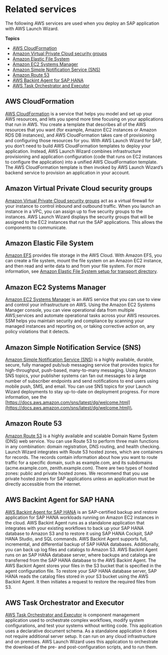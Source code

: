 # Related services<a name="related-services-sap"></a>

The following AWS services are used when you deploy an SAP application with AWS Launch Wizard\.

**Topics**
+ [AWS CloudFormation](#launch-wizard-sap-related-services-cloudformation)
+ [Amazon Virtual Private Cloud security groups](#launch-wizard-sap-related-services-vpc)
+ [Amazon Elastic File System](#launch-wizard-sap-related-services-efs)
+ [Amazon EC2 Systems Manager](#launch-wizard-sap-related-services-SSM)
+ [Amazon Simple Notification Service \(SNS\)](#launch-wizard-related-services-sns)
+ [Amazon Route 53](#launch-wizard-related-services-route53)
+ [AWS Backint Agent for SAP HANA](#launch-wizard-related-services-backint)
+ [AWS Task Orchestrator and Executor](#launch-wizard-related-services-ec2toe)

## AWS CloudFormation<a name="launch-wizard-sap-related-services-cloudformation"></a>

[AWS CloudFormation](https://docs.aws.amazon.com/AWSCloudFormation/latest/UserGuide/Welcome.html) is a service that helps you model and set up your AWS resources, and lets you spend more time focusing on your applications that run in AWS\. You create a template that describes all of the AWS resources that you want \(for example, Amazon EC2 instances or Amazon RDS DB instances\), and AWS CloudFormation takes care of provisioning and configuring those resources for you\. With AWS Launch Wizard for SAP, you don’t need to build AWS CloudFormation templates to deploy your application\. Instead, AWS Launch Wizard combines infrastructure provisioning and application configuration \(code that runs on EC2 instances to configure the application\) into a unified AWS CloudFormation template\. The AWS CloudFormation template is then invoked by AWS Launch Wizard’s backend service to provision an application in your account\.

## Amazon Virtual Private Cloud security groups<a name="launch-wizard-sap-related-services-vpc"></a>

[Amazon Virtual Private Cloud security groups](https://docs.aws.amazon.com/vpc/latest/userguide/VPC_SecurityGroups.html) act as a virtual firewall for your instance to control inbound and outbound traffic\. When you launch an instance in a VPC, you can assign up to five security groups to the instances\. AWS Launch Wizard displays the security groups that will be assigned to the EC2 instances that run the SAP applications\. This allows the components to communicate\.

## Amazon Elastic File System<a name="launch-wizard-sap-related-services-efs"></a>

[Amazon EFS](https://docs.aws.amazon.com//efs/latest/ug/whatisefs.htm) provides file storage in the AWS Cloud\. With Amazon EFS, you can create a file system, mount the file system on an Amazon EC2 instance, and then read and write data to and from your file system\. For more information, see [Amazon Elastic File System setup for transport directory](how-launch-wizard-sap-works.md#launch-wizard-sap-efs)\.

## Amazon EC2 Systems Manager<a name="launch-wizard-sap-related-services-SSM"></a>

[Amazon EC2 Systems Manager](https://docs.aws.amazon.com/systems-manager/latest/userguide/what-is-systems-manager.html) is an AWS service that you can use to view and control your infrastructure on AWS\. Using the Amazon EC2 Systems Manager console, you can view operational data from multiple AWS;services and automate operational tasks across your AWS resources\. SSM helps you maintain security and compliance by scanning your managed instances and reporting on, or taking corrective action on, any policy violations that it detects\.

## Amazon Simple Notification Service \(SNS\)<a name="launch-wizard-related-services-sns"></a>

[Amazon Simple Notification Service \(SNS\)](https://docs.aws.amazon.com/sns/latest/dg/welcome.html) is a highly available, durable, secure, fully managed pub/sub messaging service that provides topics for high\-throughput, push\-based, many\-to\-many messaging\. Using Amazon SNS topics, your publisher systems can fan out messages to a large number of subscriber endpoints and send notifications to end users using mobile push, SMS, and email\. You can use SNS topics for your Launch Wizard deployments to stay up\-to\-date on deployment progress\. For more information, see the [https://docs.aws.amazon.com/sns/latest/dg/welcome.html](https://docs.aws.amazon.com/sns/latest/dg/welcome.html)\.

## Amazon Route 53<a name="launch-wizard-related-services-route53"></a>

[Amazon Route 53](https://docs.aws.amazon.com/Route53/latest/DeveloperGuide/Welcome.html) is a highly available and scalable Domain Name System \(DNS\) web service\. You can use Route 53 to perform three main functions in any combination: domain registration, DNS routing, and health checking\. Launch Wizard integrates with Route 53 hosted zones, which are containers for records\. The records contain information about how you want to route traffic for a specific domain, such as example\.com, and its subdomains \(acme\.example\.com, zenith\.example\.com\)\. There are two types of hosted zones: public and private hosted zones\. We recommend that you use private hosted zones for SAP applications unless an application must be directly accessible from the internet\. 

## AWS Backint Agent for SAP HANA<a name="launch-wizard-related-services-backint"></a>

[AWS Backint Agent for SAP HANA](https://docs.aws.amazon.com/sap/latest/sap-hana/aws-backint-agent-what-is.html) is an SAP\-certified backup and restore application for SAP HANA workloads running on Amazon EC2 instances in the cloud\. AWS Backint Agent runs as a standalone application that integrates with your existing workflows to back up your SAP HANA database to Amazon S3 and to restore it using SAP HANA Cockpit, SAP HANA Studio, and SQL commands\. AWS Backint Agent supports full, incremental, and differential backup of SAP HANA databases\. Additionally, you can back up log files and catalogs to Amazon S3\. AWS Backint Agent runs on an SAP HANA database server, where backups and catalogs are transferred from the SAP HANA database to the AWS Backint Agent\. The AWS Backint Agent stores your files in the S3 bucket that is specified in the agent configuration file\. To restore your SAP HANA database server, SAP HANA reads the catalog files stored in your S3 bucket using the AWS Backint Agent\. It then initiates a request to restore the required files from S3\.

## AWS Task Orchestrator and Executor<a name="launch-wizard-related-services-ec2toe"></a>

[AWS Task Orchestrator and Executor](https://docs.aws.amazon.com/imagebuilder/latest/userguide/image-builder-component-manager.html) is component management application used to orchestrate complex workflows, modify system configurations, and test your systems without writing code\. This application uses a declarative document schema\. As a standalone application it does not require additional server setup\. It can run on any cloud infrastructure and on premises\. AWS Launch Wizard uses this application to orchestrate the download of the pre\- and post\-configuration scripts, and to run them\. 